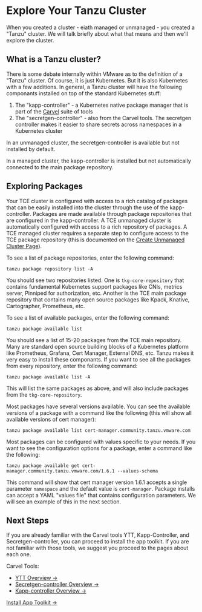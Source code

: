 # Explore Your Tanzu Cluster

When you created a cluster - eiath managed or unmanaged - you created a "Tanzu" cluster. We will talk briefly about what that
means and then we'll explore the cluster.

## What is a Tanzu cluster?

There is some debate internally within VMware as to the definition of a "Tanzu" cluster. Of course, it is 
just Kubernetes. But it is also Kubernetes with a few additions. In general, a Tanzu cluster
will have the following componants installed on top of the standard Kubernetes stuff:

1. The "kapp-controller" - a Kubernetes native package manager that is part of the [Carvel](https://carvel.dev/) suite of tools
1. The "secretgen-controller" - also from the Carvel tools. The secretgen controller makes it easier to share secrets across namespaces in a Kubernetes cluster

In an unmanaged cluster, the secretgen-controller is available but not installed by default.

In a managed cluster, the kapp-controller is installed but not automatically connected to the main package repository.

## Exploring Packages
Your TCE cluster is configured with access to a rich catalog of packages that can be easily
installed into the cluster through the use of the kapp-controller. Packages are made available through
package repositories that are configured in the kapp-controller. A TCE unmanaged cluster is automatically configured
with access to a rich repository of packages. A TCE managed cluster requires a separate step to configure access to
the TCE package repository (this is documented on the [Create Unmanaged Cluster Page](../01-creating-clusters/CreateUnmanagedCluster.md)).

To see a list of package repositories, enter the following command:

```shell
tanzu package repository list -A
```

You should see two repositories listed. One is `tkg-core-repository` that contains fundamental Kubernetes support packages like CNIs,
metrics server, Pinniped for authorization, etc. Another is the TCE main package repository that contains many open source packages
like Kpack, Knative, Cartographer, Prometheus, etc.

To see a list of available packages, enter the following command:

```shell
tanzu package available list
```

You should see a list of 15-20 packages from the TCE main repository. Many are standard open source building blocks of a
Kubernetes platform like Prometheus, Grafana, Cert Manager, External DNS, etc. Tanzu makes it very easy to install these
componants. If you want to see all the packages from every repository, enter the following command:

```shell
tanzu package available list -A
```

This will list the same packages as above, and will also include packages from the `tkg-core-repository`.

Most packages have several versions available. You can see the available versions of a package with a command like the
following (this will show all available versions of cert manager):

```shell
tanzu package available list cert-manager.community.tanzu.vmware.com
```

Most packages can be configured with values specific to your needs. If you want to see the configuration options for
a package, enter a command like the following:

```shell
tanzu package available get cert-manager.community.tanzu.vmware.com/1.6.1 --values-schema
```

This command will show that cert manager version 1.6.1 accepts a single parameter `namespace` and the default
value is `cert-manager`. Package installs can accept a YAML "values file" that contains configuration parameters.
We will see an example of this in the next section.

## Next Steps

If you are already familiar with the Carvel tools YTT, Kapp-Controller, and Secretgen-controller, you can proceed
to install the app toolkit. If you are not familiar with those tools, we suggest you proceed to the pages
about each one.

Carvel Tools:
- [YTT Overview -&gt;](./ytt/)
- [Secretgen-controller Overview -&gt;](./secretgen-controller/)
- [Kapp-controller Overview -&gt;](./kapp-controller/)

[Install App Toolkit -&gt;](../03-app-toolkit/)

